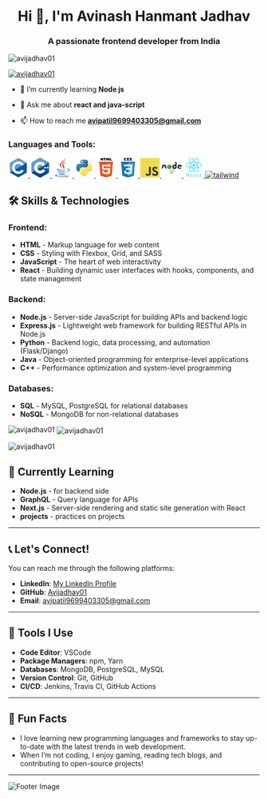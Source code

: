 <h1 align="center">Hi 👋, I'm Avinash Hanmant Jadhav</h1>
<h3 align="center">A passionate frontend developer from India</h3>

<p align="left"> <img src="https://komarev.com/ghpvc/?username=avijadhav01&label=Profile%20views&color=0e75b6&style=flat" alt="avijadhav01" /> </p>

<p align="left"> <a href="https://github.com/ryo-ma/github-profile-trophy"><img src="https://github-profile-trophy.vercel.app/?username=avijadhav01" alt="avijadhav01" /></a> </p>

- 🌱 I’m currently learning **Node js**

- 💬 Ask me about **react and java-script**

- 📫 How to reach me **avipatil9699403305@gmail.com**

<p align="left">
</p>

<h3 align="left">Languages and Tools:</h3>
<p align="left">
  <a href="https://www.cprogramming.com/" target="_blank" rel="noreferrer"> <img src="https://raw.githubusercontent.com/devicons/devicon/master/icons/c/c-original.svg" alt="c" width="40" height="40"/> </a> 
  <a href="https://www.w3schools.com/cpp/" target="_blank" rel="noreferrer"> <img src="https://raw.githubusercontent.com/devicons/devicon/master/icons/cplusplus/cplusplus-original.svg" alt="cplusplus" width="40" height="40"/> </a> 
  <a href="https://www.java.com" target="_blank" rel="noreferrer"> <img src="https://raw.githubusercontent.com/devicons/devicon/master/icons/java/java-original.svg" alt="java" width="40" height="40"/> </a> 
  <a href="https://www.python.org" target="_blank" rel="noreferrer"> <img src="https://raw.githubusercontent.com/devicons/devicon/master/icons/python/python-original.svg" alt="python" width="40" height="40"/> </a>
  <a href="https://www.w3.org/html/" target="_blank" rel="noreferrer"> <img src="https://raw.githubusercontent.com/devicons/devicon/master/icons/html5/html5-original-wordmark.svg" alt="html5" width="40" height="40"/> </a> 
    <a href="https://www.w3schools.com/css/" target="_blank" rel="noreferrer"> <img src="https://raw.githubusercontent.com/devicons/devicon/master/icons/css3/css3-original-wordmark.svg" alt="css3" width="40" height="40"/> </a> 
  <a href="https://developer.mozilla.org/en-US/docs/Web/JavaScript" target="_blank" rel="noreferrer"> <img src="https://raw.githubusercontent.com/devicons/devicon/master/icons/javascript/javascript-original.svg" alt="javascript" width="40" height="40"/> </a> 
  <a href="https://nodejs.org" target="_blank" rel="noreferrer"> <img src="https://raw.githubusercontent.com/devicons/devicon/master/icons/nodejs/nodejs-original-wordmark.svg" alt="nodejs" width="40" height="40"/> </a> 
  <a href="https://reactjs.org/" target="_blank" rel="noreferrer"> <img src="https://raw.githubusercontent.com/devicons/devicon/master/icons/react/react-original-wordmark.svg" alt="react" width="40" height="40"/> </a> 
  <a href="https://tailwindcss.com/" target="_blank" rel="noreferrer"> <img src="https://www.vectorlogo.zone/logos/tailwindcss/tailwindcss-icon.svg" alt="tailwind" width="40" height="40"/> </a>
</p>

## 🛠 Skills & Technologies

### Frontend:
- **HTML** - Markup language for web content
- **CSS** - Styling with Flexbox, Grid, and SASS
- **JavaScript** - The heart of web interactivity
- **React** - Building dynamic user interfaces with hooks, components, and state management

### Backend:
- **Node.js** - Server-side JavaScript for building APIs and backend logic
- **Express.js** - Lightweight web framework for building RESTful APIs in Node.js
- **Python** - Backend logic, data processing, and automation (Flask/Django)
- **Java** - Object-oriented programming for enterprise-level applications
- **C++** - Performance optimization and system-level programming

### Databases:
- **SQL** - MySQL, PostgreSQL for relational databases
- **NoSQL** - MongoDB for non-relational databases

<p><img align="left" src="https://github-readme-stats.vercel.app/api/top-langs?username=avijadhav01&show_icons=true&locale=en&layout=compact" alt="avijadhav01" /></p>

<p>&nbsp;<img align="center" src="https://github-readme-stats.vercel.app/api?username=avijadhav01&show_icons=true&locale=en" alt="avijadhav01" /></p>

<p><img align="center" src="https://github-readme-streak-stats.herokuapp.com/?user=avijadhav01&" alt="avijadhav01" /></p>


## 🌱 Currently Learning

- **Node.js** - for backend side 
- **GraphQL** - Query language for APIs
- **Next.js** - Server-side rendering and static site generation with React
- **projects** - practices on projects 
---

## 📞 Let's Connect!

You can reach me through the following platforms:

- **LinkedIn**: [My LinkedIn Profile](https://www.linkedin.com)
- **GitHub**: [Avijadhav01](https://github.com)
- **Email**: [avipatil9699403305@gmail.com](mailto:myemail@example.com)

---

## 📑 Tools I Use

- **Code Editor**: VSCode
- **Package Managers**: npm, Yarn
- **Databases**: MongoDB, PostgreSQL, MySQL
- **Version Control**: Git, GitHub
- **CI/CD**: Jenkins, Travis CI, GitHub Actions

---

## 🚀 Fun Facts

- I love learning new programming languages and frameworks to stay up-to-date with the latest trends in web development.
- When I’m not coding, I enjoy gaming, reading tech blogs, and contributing to open-source projects!

---

![Footer Image](https://via.placeholder.com/1200x200/0D47A1/FFFFFF?text=Happy+Coding!)
